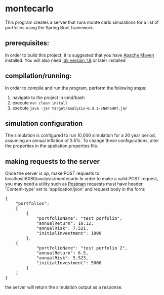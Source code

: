 # montecarlo
This program creates a server that runs monte carlo simulations for a list of portfolios using the Spring Boot framework.


## prerequisites:
In order to build this project, it is suggested that you have [Apache Maven](https://maven.apache.org/) installed.
You will also need [jdk version 1.8](https://www.oracle.com/technetwork/java/javase/downloads/jdk8-downloads-2133151.html) or later installed 

## compilation/running:
In order to compile and run the program, perform the following steps:
1. navigate to the project in cmd/bash
2. execute `mvn clean install`
3. execute `java -jar target/analysis-0.0.1-SNAPSHOT.jar`

## simulation configuration
The simulation is configured to run 10,000 simulation for a 20 year period, assuming an annual inflation of 3.5%.
To change these configurations, alter the properties in the appliation.properties file.

## making requests to the server
Once the server is up, make POST requests to localhost:8080/analysis/montecarlo
In order to make a valid POST request, you may need a utility such as [Postman](https://www.getpostman.com/)
requests must have header 'Content-type' set to 'application/json' and request body in the form:

<pre>
{
	"portfolios":
	[
		{
			"portfolioName": "test porfolio",
			"annualReturn": 10.12,
			"annualRisk": 7.521,
			"initialInvestment": 1000
		},
    {
			"portfolioName": "test porfolio 2",
			"annualReturn": 6.5,
			"annualRisk": 5.523,
			"initialInvestment": 5000
		}
	]
}
</pre>

the server will return the simulation output as a response.



